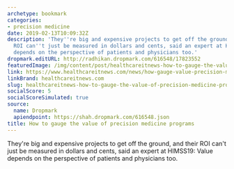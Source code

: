 ```yaml
---
archetype: bookmark
categories:
- precision medicine
date: 2019-02-13T10:09:32Z
description: 'They''re big and expensive projects to get off the ground, and their
  ROI can''t just be measured in dollars and cents, said an expert at HIMSS19: Value
  depends on the perspective of patients and physicians too.'
dropmark.editURL: http://radhikan.dropmark.com/616548/17823552
featuredImage: /img/content/post/healthcareitnews-how-to-gauge-the-value-of-precision-medicine-programs.png
link: https://www.healthcareitnews.com/news/how-gauge-value-precision-medicine-programs
linkBrand: healthcareitnews.com
slug: healthcareitnews-how-to-gauge-the-value-of-precision-medicine-programs
socialScore: 5
socialScoreSimulated: true
source:
  name: Dropmark
  apiendpoint: https://shah.dropmark.com/616548.json
title: How to gauge the value of precision medicine programs
---
```

They're big and expensive projects to get off the ground, and their ROI can't just be measured in dollars and cents, said an expert at HIMSS19: Value depends on the perspective of patients and physicians too.